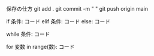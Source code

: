 保存の仕方
git add .
git commit -m " "
git push origin main



if 条件:
    コード
elif 条件:
    コード
else:
    コード



while 条件:
    コード

for 変数 in range(数):
    コード


